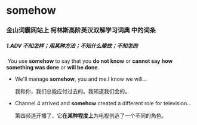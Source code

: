 # somehow

### 金山词霸网站上 柯林斯高阶英汉双解学习词典 中的词条

##### 1.ADV 不知怎样；用某种方法；不知什么缘故；不知怎的

​	You use **somehow** to say that you **do not know** or **cannot say** **how something was done** or **will be done**.

- We'll manage **somehow**, you and me.I know we will...

  我和你，我们总能应付过去的。我知道我们会的。

- Channel 4 arrived and **somehow** created a different role for television...

  第四频道开播了，它**在某种程度上**为电视创造了一个不同的角色。